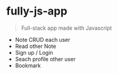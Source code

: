 # fully-js-app

> Full-stack app made with Javascript

- Note CRUD each user
- Read other Note
- Sign up / Login
- Seach profile other user
- Bookmark